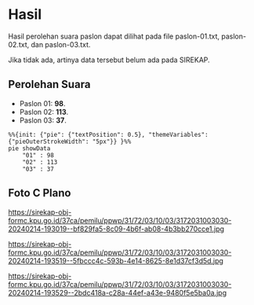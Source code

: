 # Hasil

Hasil perolehan suara paslon dapat dilihat pada file paslon-01.txt, paslon-02.txt, dan paslon-03.txt.

Jika tidak ada, artinya data tersebut belum ada pada SIREKAP.

## Perolehan Suara

 * Paslon 01: **98**.
 * Paslon 02: **113**.
 * Paslon 03: **37**.

```mermaid
%%{init: {"pie": {"textPosition": 0.5}, "themeVariables": {"pieOuterStrokeWidth": "5px"}} }%%
pie showData
    "01" : 98
    "02" : 113
    "03" : 37
```
## Foto C Plano

https://sirekap-obj-formc.kpu.go.id/37ca/pemilu/ppwp/31/72/03/10/03/3172031003030-20240214-193019--bf829fa5-8c09-4b6f-ab08-4b3bb270cce1.jpg

https://sirekap-obj-formc.kpu.go.id/37ca/pemilu/ppwp/31/72/03/10/03/3172031003030-20240214-193519--5fbccc4c-593b-4e14-8625-8e1d37cf3d5d.jpg

https://sirekap-obj-formc.kpu.go.id/37ca/pemilu/ppwp/31/72/03/10/03/3172031003030-20240214-193529--2bdc418a-c28a-44ef-a43e-9480f5e5ba0a.jpg
